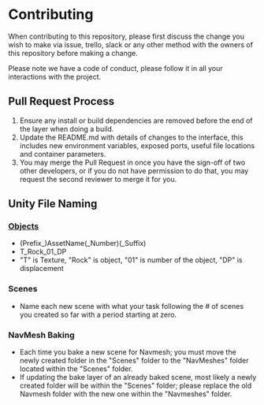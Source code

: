 # Contributing

When contributing to this repository, please first discuss the change you wish to make via issue,
trello, slack or any other method with the owners of this repository before making a change. 

Please note we have a code of conduct, please follow it in all your interactions with the project.

## Pull Request Process

1. Ensure any install or build dependencies are removed before the end of the layer when doing a 
   build.
2. Update the README.md with details of changes to the interface, this includes new environment 
   variables, exposed ports, useful file locations and container parameters.
3. You may merge the Pull Request in once you have the sign-off of two other developers, or if you 
   do not have permission to do that, you may request the second reviewer to merge it for you.

## Unity File Naming

### [Objects](https://wiki.unrealengine.com/Assets_Naming_Convention)

* (Prefix_)AssetName(_Number)(_Suffix)
* T_Rock_01_DP
* "T" is Texture, "Rock" is object, "01" is number of the object, "DP" is displacement

### Scenes

* Name each new scene with what your task following the # of scenes you created so far with a period starting at zero.

### NavMesh Baking

* Each time you bake a new scene for Navmesh; you must move the newly created folder in the "Scenes" folder to the "NavMeshes" folder located within the "Scenes" folder.
* If updating the bake layer of an already baked scene, most likely a newly created folder will be within the "Scenes" folder; please replace the old Navmesh folder with the new one within the "Navmeshes" folder.
